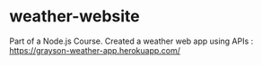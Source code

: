 # weather-website
Part of a Node.js Course.
Created a weather web app using APIs 
: https://grayson-weather-app.herokuapp.com/
